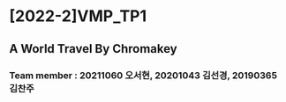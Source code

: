 # [2022-2]VMP_TP1

## A World Travel By Chromakey

### Team member : 20211060 오서현, 20201043 김선경, 20190365 김찬주
